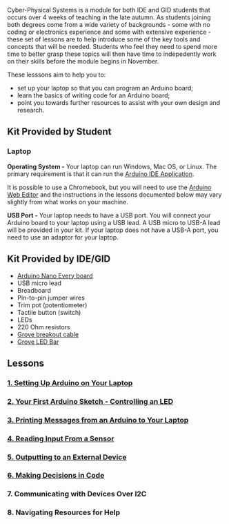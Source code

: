 Cyber-Physical Systems is a module for both IDE and GID students that occurs over 4 weeks of teaching in the late autumn. As students joining both degrees come from a wide variety of backgrounds - some with no coding or electronics experience and some with extensive experience - these set of lessons are to help introduce some of the key tools and concepts that will be needed. Students who feel they need to spend more time to better grasp these topics will then have time to indepedently work on their skills before the module begins in November.

These lesssons aim to help you to: 
* set up your laptop so that you can program an Arduino board;
* learn the basics of writing code for an Arduino board;
* point you towards further resources to assist with your own design and research.

## Kit Provided by Student
### Laptop
**Operating System -** Your laptop can run Windows, Mac OS, or Linux. The primary requirement is that it can run the [Arduino IDE Application](https://www.arduino.cc/en/software).

It is possible to use a Chromebook, but you will need to use the [Arduino Web Editor](https://create.arduino.cc/editor/) and the instructions in the lessons documented below may vary slightly from what works on your machine.

**USB Port -** Your laptop needs to have a USB port. You will connect your Arduino board to your laptop using a USB lead. A USB micro to USB-A lead will be provided in your kit. If your laptop does not have a USB-A port, you need to use an adaptor for your laptop.


## Kit Provided by IDE/GID
* [Arduino Nano Every board](https://docs.arduino.cc/hardware/nano-every)
* USB micro lead
* Breadboard
* Pin-to-pin jumper wires
* Trim pot (potentiometer)
* Tactile button (switch)
* LEDs
* 220 Ohm resistors
* [Grove breakout cable](https://wiki.seeedstudio.com/Grove_System/#grove-to-4-pin-femalemale-jumper)
* [Grove LED Bar](https://wiki.seeedstudio.com/Grove-LED_Bar/)



## Lessons

### [1. Setting Up Arduino on Your Laptop](./Setting-Up-Arduino-on-Your-Laptop)

### [2. Your First Arduino Sketch - Controlling an LED](./Controlling-an-LED)

### [3. Printing Messages from an Arduino to Your Laptop](./Printing-Messages-from-an-Arduino-to-Your-Laptop)

### [4. Reading Input From a Sensor](./Reading-Input-From-a-Sensor)

### [5. Outputting to an External Device](./Outputting-to-an-External-Device)

### [6. Making Decisions in Code](./Making-Decisions-in-Code)

### 7. Communicating with Devices Over I2C

### 8. Navigating Resources for Help
